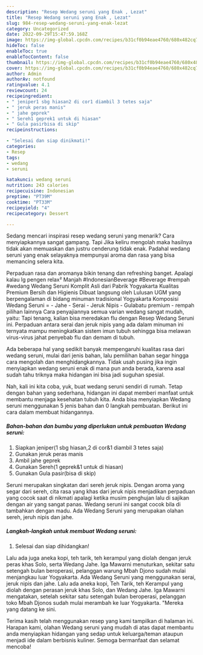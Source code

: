 ```yaml
---
description: "Resep Wedang seruni yang Enak , Lezat"
title: "Resep Wedang seruni yang Enak , Lezat"
slug: 984-resep-wedang-seruni-yang-enak-lezat
category: Uncategorized
date: 2022-09-29T15:47:59.168Z
image: https://img-global.cpcdn.com/recipes/b31cf0b94eae4760/680x482cq70/wedang-seruni-foto-resep-utama.jpg
hideToc: false
enableToc: true
enableTocContent: false
thumbnail: https://img-global.cpcdn.com/recipes/b31cf0b94eae4760/680x482cq70/wedang-seruni-foto-resep-utama.jpg
cover: https://img-global.cpcdn.com/recipes/b31cf0b94eae4760/680x482cq70/wedang-seruni-foto-resep-utama.jpg
author: Admin
authorAv: notfound
ratingvalue: 4.1
reviewcount: 24
recipeingredient:
- " jeniper1 sbg hiasan2 di cor1 diambil 3 tetes saja"
- " jeruk peras manis"
- " jahe geprek"
- " Sereh1 geprek1 untuk di hiasan"
- " Gula pasirbisa di skip"
recipeinstructions:

- "Selesai dan siap dinikmati!"
categories:
- Resep
tags:
- wedang
- seruni

katakunci: wedang seruni 
nutrition: 243 calories
recipecuisine: Indonesian
preptime: "PT39M"
cooktime: "PT33M"
recipeyield: "4"
recipecategory: Dessert

---
```



Sedang mencari inspirasi resep wedang seruni yang menarik? Cara menyiapkannya sangat gampang. Tapi Jika keliru mengolah maka hasilnya tidak akan memuaskan dan justru cenderung tidak enak. Padahal wedang seruni yang enak selayaknya mempunyai aroma dan rasa yang bisa memancing selera kita.


Perpaduan rasa dan aromanya bikin tenang dan refreshing banget. Apalagi kalau lg pengen relax² Manjah #IndonesianBeverage #Beverage #rempah #wedang Wedang Seruni Komplit Asli dari Pabrik Yogyakarta Kualitas Premium Bersih dan Higienis Dibuat langsung oleh Lulusan UGM yang berpengalaman di bidang minuman tradisional Yogyakarta Komposisi Wedang Seruni = - Jahe - Serai - Jeruk Nipis - Gulabatu premium - rempah pilihan lainnya Cara penyajiannya semua varian wedang sangat mudah, yaitu: Tapi tenang, kalian bisa meredakan flu dengan Resep Wedang Seruni ini. Perpaduan antara serai dan jeruk nipis yang ada dalam minuman ini ternyata mampu meningkatkan sistem imun tubuh sehingga bisa melawan virus-virus jahat penyebab flu dan demam di tubuh.

Ada beberapa hal yang sedikit banyak mempengaruhi kualitas rasa dari wedang seruni, mulai dari jenis bahan, lalu pemilihan bahan segar hingga cara mengolah dan menghidangkannya. Tidak usah pusing jika ingin menyiapkan wedang seruni enak di mana pun anda berada, karena asal sudah tahu triknya maka hidangan ini bisa jadi suguhan spesial.


Nah, kali ini kita coba, yuk, buat wedang seruni sendiri di rumah. Tetap dengan bahan yang sederhana, hidangan ini dapat memberi manfaat untuk membantu menjaga kesehatan tubuh kita. Anda bisa menyiapkan Wedang seruni menggunakan 5 jenis bahan dan 0 langkah pembuatan. Berikut ini cara dalam membuat hidangannya.

<!--inarticleads1-->

##### Bahan-bahan dan bumbu yang diperlukan untuk pembuatan Wedang seruni:

1. Siapkan  jeniper(1 sbg hiasan,2 di cor&amp;1 diambil 3 tetes saja)
1. Gunakan  jeruk peras manis
1. Ambil  jahe geprek
1. Gunakan  Sereh(1 geprek&amp;1 untuk di hiasan)
1. Gunakan  Gula pasir(bisa di skip)


Seruni merupakan singkatan dari sereh jeruk nipis. Dengan aroma yang segar dari sereh, cita rasa yang khas dari jeruk nipis menjadikan perpaduan yang cocok saat di nikmati apalagi ketika musim penghujan lalu di sajikan dengan air yang sangat panas. Wedang seruni ini sangat cocok bila di tambahkan dengan madu. Ada Wedang Seruni yang merupakan olahan sereh, jeruh nipis dan jahe. 

<!--inarticleads2-->

##### Langkah-langkah untuk membuat Wedang seruni:


1. Selesai dan siap dihidangkan!

Lalu ada juga aneka kopi, teh tarik, teh kerampul yang diolah dengan jeruk peras khas Solo, serta Wedang Jahe. Iga Mawarni menuturkan, sekitar satu setengah bulan beroperasi, pelanggan warung Mbah Djono sudah mulai menjangkau luar Yogyakarta. Ada Wedang Seruni yang menggunakan serai, jeruk nipis dan jahe. Lalu ada aneka kopi, Teh Tarik, teh Kerampul yang diolah dengan perasan jeruk khas Solo, dan Wedang Jahe. Iga Mawarni mengatakan, setelah sekitar satu setengah bulan beroperasi, pelanggan toko Mbah Djonos sudah mulai merambah ke luar Yogyakarta. &#34;Mereka yang datang ke sini. 

Terima kasih telah menggunakan resep yang kami tampilkan di halaman ini. Harapan kami, olahan Wedang seruni yang mudah di atas dapat membantu anda menyiapkan hidangan yang sedap untuk keluarga/teman ataupun menjadi ide dalam berbisnis kuliner. Semoga bermanfaat dan selamat mencoba!
